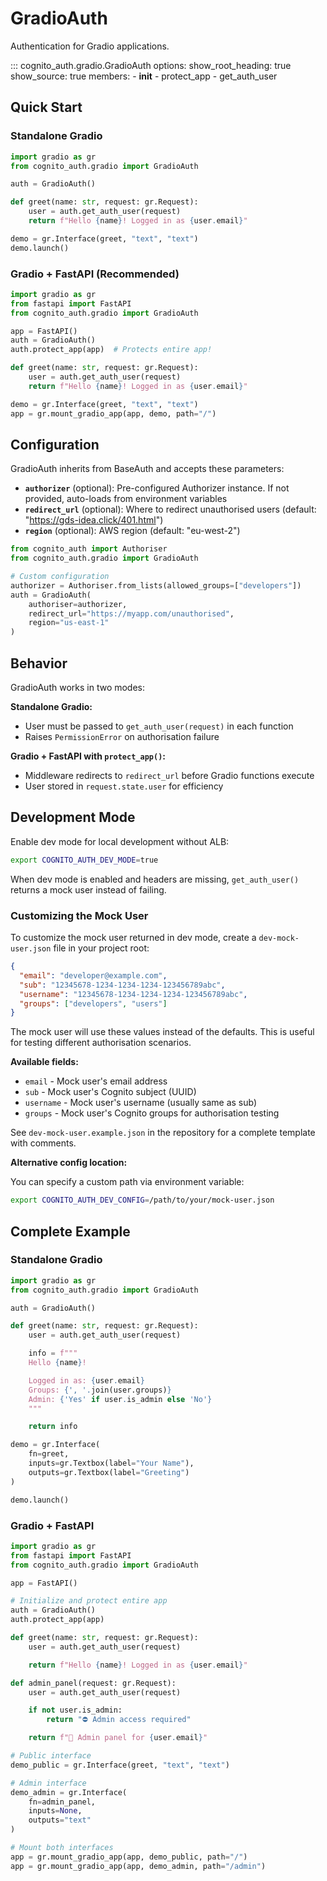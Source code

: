 # GradioAuth

Authentication for Gradio applications.

::: cognito_auth.gradio.GradioAuth
    options:
      show_root_heading: true
      show_source: true
      members:
        - __init__
        - protect_app
        - get_auth_user

## Quick Start

### Standalone Gradio

```python
import gradio as gr
from cognito_auth.gradio import GradioAuth

auth = GradioAuth()

def greet(name: str, request: gr.Request):
    user = auth.get_auth_user(request)
    return f"Hello {name}! Logged in as {user.email}"

demo = gr.Interface(greet, "text", "text")
demo.launch()
```

### Gradio + FastAPI (Recommended)

```python
import gradio as gr
from fastapi import FastAPI
from cognito_auth.gradio import GradioAuth

app = FastAPI()
auth = GradioAuth()
auth.protect_app(app)  # Protects entire app!

def greet(name: str, request: gr.Request):
    user = auth.get_auth_user(request)
    return f"Hello {name}! Logged in as {user.email}"

demo = gr.Interface(greet, "text", "text")
app = gr.mount_gradio_app(app, demo, path="/")
```

## Configuration

GradioAuth inherits from BaseAuth and accepts these parameters:

- **`authorizer`** (optional): Pre-configured Authorizer instance. If not provided, auto-loads from environment variables
- **`redirect_url`** (optional): Where to redirect unauthorised users (default: "https://gds-idea.click/401.html")
- **`region`** (optional): AWS region (default: "eu-west-2")

```python
from cognito_auth import Authoriser
from cognito_auth.gradio import GradioAuth

# Custom configuration
authorizer = Authoriser.from_lists(allowed_groups=["developers"])
auth = GradioAuth(
    authoriser=authorizer,
    redirect_url="https://myapp.com/unauthorised",
    region="us-east-1"
)
```

## Behavior

GradioAuth works in two modes:

**Standalone Gradio:**
- User must be passed to `get_auth_user(request)` in each function
- Raises `PermissionError` on authorisation failure

**Gradio + FastAPI with `protect_app()`:**
- Middleware redirects to `redirect_url` before Gradio functions execute
- User stored in `request.state.user` for efficiency

## Development Mode

Enable dev mode for local development without ALB:

```bash
export COGNITO_AUTH_DEV_MODE=true
```

When dev mode is enabled and headers are missing, `get_auth_user()` returns a mock user instead of failing.

### Customizing the Mock User

To customize the mock user returned in dev mode, create a `dev-mock-user.json` file in your project root:

```json
{
  "email": "developer@example.com",
  "sub": "12345678-1234-1234-1234-123456789abc",
  "username": "12345678-1234-1234-1234-123456789abc",
  "groups": ["developers", "users"]
}
```

The mock user will use these values instead of the defaults. This is useful for testing different authorisation scenarios.

**Available fields:**
- `email` - Mock user's email address
- `sub` - Mock user's Cognito subject (UUID)
- `username` - Mock user's username (usually same as sub)
- `groups` - Mock user's Cognito groups for authorisation testing

See `dev-mock-user.example.json` in the repository for a complete template with comments.

**Alternative config location:**

You can specify a custom path via environment variable:

```bash
export COGNITO_AUTH_DEV_CONFIG=/path/to/your/mock-user.json
```

## Complete Example

### Standalone Gradio

```python
import gradio as gr
from cognito_auth.gradio import GradioAuth

auth = GradioAuth()

def greet(name: str, request: gr.Request):
    user = auth.get_auth_user(request)

    info = f"""
    Hello {name}!

    Logged in as: {user.email}
    Groups: {', '.join(user.groups)}
    Admin: {'Yes' if user.is_admin else 'No'}
    """

    return info

demo = gr.Interface(
    fn=greet,
    inputs=gr.Textbox(label="Your Name"),
    outputs=gr.Textbox(label="Greeting")
)

demo.launch()
```

### Gradio + FastAPI

```python
import gradio as gr
from fastapi import FastAPI
from cognito_auth.gradio import GradioAuth

app = FastAPI()

# Initialize and protect entire app
auth = GradioAuth()
auth.protect_app(app)

def greet(name: str, request: gr.Request):
    user = auth.get_auth_user(request)

    return f"Hello {name}! Logged in as {user.email}"

def admin_panel(request: gr.Request):
    user = auth.get_auth_user(request)

    if not user.is_admin:
        return "⛔ Admin access required"

    return f"👑 Admin panel for {user.email}"

# Public interface
demo_public = gr.Interface(greet, "text", "text")

# Admin interface
demo_admin = gr.Interface(
    fn=admin_panel,
    inputs=None,
    outputs="text"
)

# Mount both interfaces
app = gr.mount_gradio_app(app, demo_public, path="/")
app = gr.mount_gradio_app(app, demo_admin, path="/admin")
```
